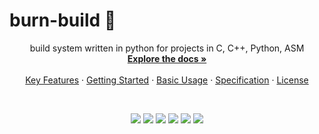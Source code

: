 # burn-build 🚀

<div align="center">  
  <p align="center">
	build system written in python for projects in C, C++, Python, ASM
	<br />
	<a href="./docs/index.md"><strong>Explore the docs »</strong></a>
	<br />
	<br />
	<a href="#-key-features">Key Features</a>
	·
	<a href="#-getting-started">Getting Started</a>
	·
	<a href="#-usage-examples">Basic Usage</a>
	·
	<a href="#-specifications">Specification</a>
	·
	<a href="https://github.com/alexeev-prog/burn-build/blob/main/LICENSE">License</a>
  </p>
</div>
<br>
<p align="center">
	<img src="https://img.shields.io/github/languages/top/alexeev-prog/burn-build?style=for-the-badge">
	<img src="https://img.shields.io/github/languages/count/alexeev-prog/burn-build?style=for-the-badge">
	<img src="https://img.shields.io/github/license/alexeev-prog/burn-build?style=for-the-badge">
	<img src="https://img.shields.io/github/stars/alexeev-prog/burn-build?style=for-the-badge">
	<img src="https://img.shields.io/github/issues/alexeev-prog/burn-build?style=for-the-badge">
	<img src="https://img.shields.io/github/last-commit/alexeev-prog/burn-build?style=for-the-badge">
</p>
